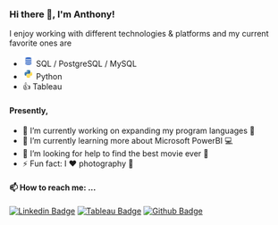 ### Hi there 👋, I'm Anthony!

I enjoy working with different technologies & platforms and my current favorite ones are

- <code><img height="20" src="https://github.com/github/explore/blob/main/topics/sql/sql.png"></code> SQL / PostgreSQL / MySQL
- <code><img height="20" src="https://github.com/github/explore/blob/main/topics/python/python.png"></code> Python
- 👍 Tableau

#### Presently,
- 🔭 I’m currently working on expanding my program languages 📖
- 🌱 I’m currently learning more about Microsoft PowerBI 💻
- 🤔 I’m looking for help to find the best movie ever 🎥
- ⚡ Fun fact: I ❤️ photography 📸

#### 📫 How to reach me: ...
[![Linkedin Badge](https://img.shields.io/badge/-LinkedIn-blue?style=flat-square&logo=Linkedin&logoColor=white&link=https://www.linkedin.com/in/antxamp)](https://www.linkedin.com/in/antxamp)
[![Tableau Badge](http://img.shields.io/badge/-Tableau-orange?style=flat-square&logo=tableau&logoColor=white&link=https://public.tableau.com/app/profile/anthony.amp)](https://public.tableau.com/app/profile/anthony.amp)
[![Github Badge](http://img.shields.io/badge/-Github-black?style=flat-square&logo=github&link=https://github.com/antxamp/)](https://github.com/antxamp) 
